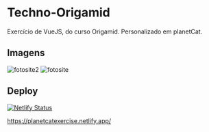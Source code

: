 # Techno-Origamid
Exercício de VueJS, do curso Origamid. Personalizado em planetCat.

## Imagens

![fotosite2](https://user-images.githubusercontent.com/51829166/111883697-c13f0100-899b-11eb-884e-2c9600d6def1.PNG)
![fotosite](https://user-images.githubusercontent.com/51829166/111883699-c308c480-899b-11eb-9955-b0f841d8e01a.PNG)

## Deploy
[![Netlify Status](https://api.netlify.com/api/v1/badges/2089421d-3a9a-4ccc-b255-9c2e2a304ba6/deploy-status)](https://app.netlify.com/sites/planetcatexercise/deploys)

https://planetcatexercise.netlify.app/
